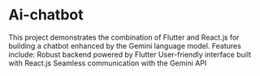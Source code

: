 # Ai-chatbot
This project demonstrates the combination of Flutter and React.js for building a chatbot enhanced by the Gemini language model. Features include: Robust backend powered by Flutter User-friendly interface built with React.js Seamless communication with the Gemini API
